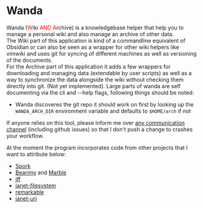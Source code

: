 <style>
r { color: Red }
o { color: Orange }
g { color: Green }
</style>
# Wanda
Wanda (<r>W</r>iki <r>AND</r> <r>A</r>rchive) is a knowledgebase helper that help you to manage a personal wiki and also manage an archive of other data.  
The Wiki part of this application is kind of a commandline equivalent of Obsidian or can also be seen as a wrapper for other wiki helpers like vimwiki and uses git for syncing of different machines as well as versioning of the documents.  
For the Archive part of this application it adds a few wrappers for downloading and managing data (extendable by user scripts) as well as a way to synchronize the data alongside the wiki without checking them directly into git. (Not yet implemented).
Large parts of wanda are self documenting via the cli and --help flags, following things should be noted:  
- Wanda discoveres the git repo it should work on first by looking up the `WANDA_ARCH_DIR` environment variable and defaults to `$HOME/arch` if not

If anyone relies on this tool, please inform me over [any communication channel](https://tionis.dev) (including github issues) so that I don't push a change to crashes your workflow.

At the moment the program incorporates code from other projects that I want to attribute below:
- [Spork](https://github.com/janet-lang/spork)
- [Bearimy](https://git.sr.ht/~pepe/bearimy) and [Marble](https://git.sr.ht/~pepe/marble)
- [jff](https://git.sr.ht/~pepe/jff.git)
- [janet-filesystem](https://github.com/jeannekamikaze/janet-filesystem)
- [remarkable](https://github.com/pyrmont/remarkable)
- [janet-uri](https://github.com/andrewchambers/janet-uri)
